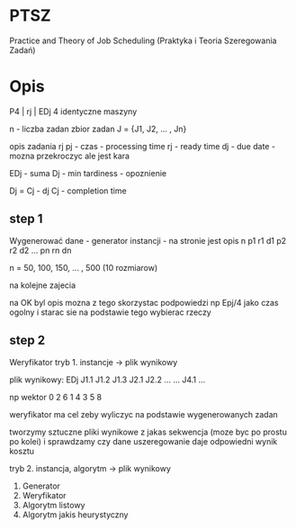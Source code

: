 # PTSZ

Practice and Theory of Job Scheduling (Praktyka i Teoria Szeregowania Zadań)



# Opis

P4 | rj | EDj
4 identyczne maszyny

n - liczba zadan
zbior zadan J = {J1, J2, ... , Jn}

opis zadania rj
pj - czas - processing time
rj - ready time
dj - due date - mozna przekroczyc ale jest kara


EDj - suma Dj - min tardiness - opoznienie

Dj = Cj - dj
Cj - completion time

## step 1
Wygenerować dane - generator instancji - na stronie jest opis
n
p1 r1 d1
p2 r2 d2
...
pn rn dn

n = 50, 100, 150, ... , 500 (10 rozmiarow) 

na kolejne zajecia

na OK byl opis mozna z tego skorzystac
podpowiedzi np Epj/4 jako czas ogolny i starac sie na podstawie tego wybierac rzeczy

## step 2
Weryfikator
tryb 1. instancje -> plik wynikowy

plik wynikowy:
EDj
J1.1 J1.2 J1.3
J2.1 J2.2 ...
...
J4.1 ...

np wektor
0
2 6
1 4
3 5
8

weryfikator ma cel zeby wyliczyc na podstawie wygenerowanych zadan

tworzymy sztuczne pliki wynikowe z jakas sekwencja (moze byc po prostu po kolei)
i sprawdzamy czy dane uszeregowanie daje odpowiedni wynik kosztu

tryb 2.
instancja, algorytm -> plik wynikowy


1. Generator
2. Weryfikator
3. Algorytm listowy
4. Algorytm jakis heurystyczny